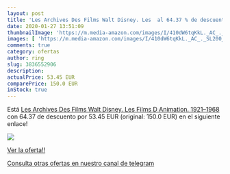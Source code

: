 ```yaml
---
layout: post
title: 'Les Archives Des Films Walt Disney. Les  al 64.37 % de descuento'
date: 2020-01-27 13:51:09
thumbnailImage: 'https://m.media-amazon.com/images/I/410dW6tqKkL._AC_._SL200_.jpg'
images: [ 'https://m.media-amazon.com/images/I/410dW6tqKkL._AC_._SL200_.jpg' ]
comments: true
category: ofertas
author: ring
slug: 3836552906
description:
actualPrice: 53.45 EUR
comparePrice: 150.0 EUR
inStock: true
---
```


Está [Les Archives Des Films Walt Disney. Les Films D Animation. 1921–1968](https://www.amazon.es/dp/3836552906/?tag=redken-21) con 64.37 de descuento por 53.45 EUR (original: 150.0 EUR) en el siguiente enlace!

[![](https://m.media-amazon.com/images/I/410dW6tqKkL._AC_._SL200_.jpg)](https://www.amazon.es/dp/3836552906/?tag=redken-21)

[Ver la oferta!!](https://www.amazon.es/dp/3836552906/?tag=redken-21)

[Consulta otras ofertas en nuestro canal de telegram](https://t.me/s/ofertas25)
